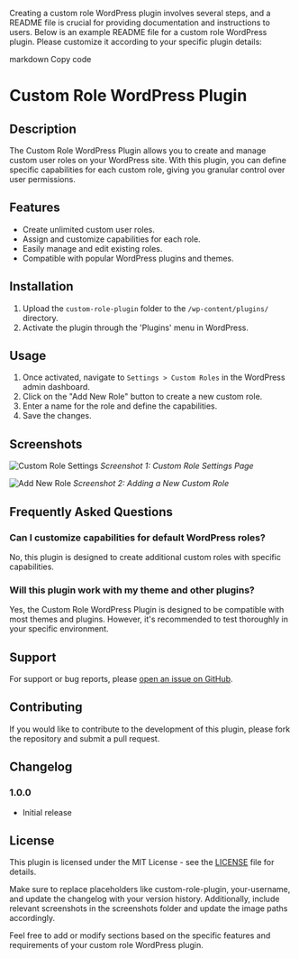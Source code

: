 
Creating a custom role WordPress plugin involves several steps, and a README file is crucial for providing documentation and instructions to users. Below is an example README file for a custom role WordPress plugin. Please customize it according to your specific plugin details:

markdown
Copy code
# Custom Role WordPress Plugin

## Description

The Custom Role WordPress Plugin allows you to create and manage custom user roles on your WordPress site. With this plugin, you can define specific capabilities for each custom role, giving you granular control over user permissions.

## Features

- Create unlimited custom user roles.
- Assign and customize capabilities for each role.
- Easily manage and edit existing roles.
- Compatible with popular WordPress plugins and themes.

## Installation

1. Upload the `custom-role-plugin` folder to the `/wp-content/plugins/` directory.
2. Activate the plugin through the 'Plugins' menu in WordPress.

## Usage

1. Once activated, navigate to `Settings > Custom Roles` in the WordPress admin dashboard.
2. Click on the "Add New Role" button to create a new custom role.
3. Enter a name for the role and define the capabilities.
4. Save the changes.

## Screenshots

![Custom Role Settings](screenshots/screenshot1.png)
*Screenshot 1: Custom Role Settings Page*

![Add New Role](screenshots/screenshot2.png)
*Screenshot 2: Adding a New Custom Role*

## Frequently Asked Questions

### Can I customize capabilities for default WordPress roles?

No, this plugin is designed to create additional custom roles with specific capabilities.

### Will this plugin work with my theme and other plugins?

Yes, the Custom Role WordPress Plugin is designed to be compatible with most themes and plugins. However, it's recommended to test thoroughly in your specific environment.

## Support

For support or bug reports, please [open an issue on GitHub](https://github.com/your-username/custom-role-plugin/issues).

## Contributing

If you would like to contribute to the development of this plugin, please fork the repository and submit a pull request.

## Changelog

### 1.0.0
- Initial release

## License

This plugin is licensed under the MIT License - see the [LICENSE](LICENSE) file for details.

Make sure to replace placeholders like custom-role-plugin, your-username, and update the changelog with your version history. Additionally, include relevant screenshots in the screenshots folder and update the image paths accordingly.

Feel free to add or modify sections based on the specific features and requirements of your custom role WordPress plugin.